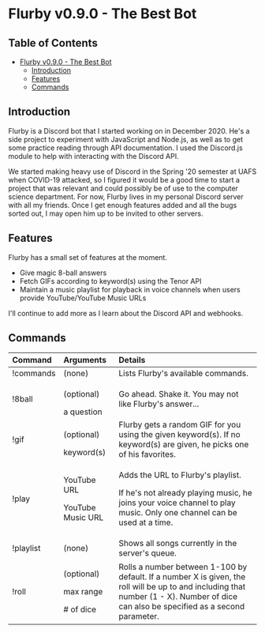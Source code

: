 # Flurby v0.9.0 - The Best Bot

## Table of Contents <!-- omit in toc -->
- [Flurby v0.9.0 - The Best Bot](#flurby-v090---the-best-bot)
  - [Introduction](#introduction)
  - [Features](#features)
  - [Commands](#commands)


<a name="intro"></a>
## Introduction

Flurby is a Discord bot that I started working on in December 2020. He's a side project to experiment with JavaScript and Node.js, as well as to get some practice reading through API documentation. I used the Discord.js module to help with interacting with the Discord API.

We started making heavy use of Discord in the Spring '20 semester at UAFS when COVID-19 attacked, so I figured it would be a good time to start a project that was relevant and could possibly be of use to the computer science department. For now, Flurby lives in my personal Discord server with all my friends. Once I get enough features added and all the bugs sorted out, I may open him up to be invited to other servers.


<a name="features"></a>
## Features

Flurby has a small set of features at the moment.

- Give magic 8-ball answers
- Fetch GIFs according to keyword(s) using the Tenor API
- Maintain a music playlist for playback in voice channels when users provide YouTube/YouTube Music URLs
  
I'll continue to add more as I learn about the Discord API and webhooks.


<a name="commands"></a>
## Commands

Command	| Arguments | Details
:---|:---|:---
!commands | (none) | Lists Flurby's available commands.
!8ball | <p>(optional)</p>a question | Go ahead. Shake it. You may not like Flurby's answer...
!gif | <p>(optional)</p>keyword(s) | Flurby gets a random GIF for you using the given keyword(s). If no keyword(s) are given, he picks one of his favorites.
!play | <p>YouTube URL</p><p>YouTube Music URL</p> | <p>Adds the URL to Flurby's playlist.</p><p>If he's not already playing music, he joins your voice channel to play music. Only one channel can be used at a time.</p>
!playlist | (none) | Shows all songs currently in the server's queue.
!roll | <p>(optional)</p><p>max range</p><p># of dice</p> | Rolls a number between 1-100 by default. If a number X is given, the roll will be up to and including that number (1 - X). Number of dice can also be specified as a second parameter.